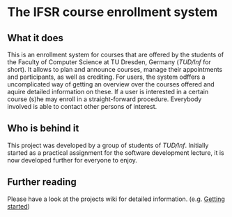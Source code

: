 # The IFSR course enrollment system

## What it does
This is an enrollment system for courses that are offered by the students of the Faculty of Computer Science at TU Dresden, Germany (*TUD/Inf* for short). It allows to plan and announce courses, manage their appointments and participants, as well as crediting.
For users, the system odffers a uncomplicated way of getting an overview over the courses offered and aquire detailed  information on these. If a user is interested in a certain course (s)he may enroll in a straight-forward procedure.
Everybody involved is able to contact other persons of interest.

## Who is behind it
This project was developed by a group of students of *TUD/Inf*.
Initially started as a practical assignment for the software development lecture, it is now developed further for everyone to enjoy.

## Further reading
Please have a look at the projects wiki for detailed information. (e.g. [Getting started](https://github.com/ChickenDietInc/ifsr_course_enrollment/wiki/Getting-started))
